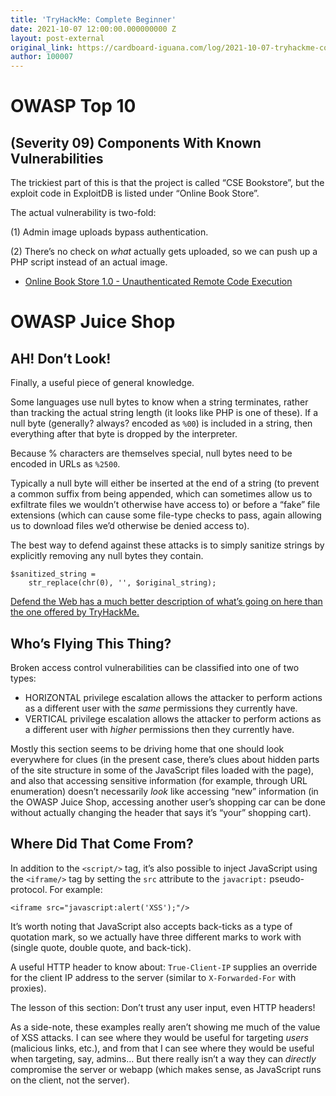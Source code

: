 ```yaml
---
title: 'TryHackMe: Complete Beginner'
date: 2021-10-07 12:00:00.000000000 Z
layout: post-external
original_link: https://cardboard-iguana.com/log/2021-10-07-tryhackme-complete-beginner.html
author: 100007
---
```


# OWASP Top 10

## (Severity 09) Components With Known Vulnerabilities

The trickiest part of this is that the project is called “CSE Bookstore”, but the exploit code in ExploitDB is listed under “Online Book Store”.

The actual vulnerability is two-fold:

(1) Admin image uploads bypass authentication.

(2) There’s no check on _what_ actually gets uploaded, so we can push up a PHP script instead of an actual image.

- [Online Book Store 1.0 - Unauthenticated Remote Code Execution](https://www.exploit-db.com/exploits/47887)

# OWASP Juice Shop

## AH! Don’t Look!

Finally, a useful piece of general knowledge.

Some languages use null bytes to know when a string terminates, rather than tracking the actual string length (it looks like PHP is one of these). If a null byte (generally? always? encoded as `%00`) is included in a string, then everything after that byte is dropped by the interpreter.

Because % characters are themselves special, null bytes need to be encoded in URLs as `%2500`.

Typically a null byte will either be inserted at the end of a string (to prevent a common suffix from being appended, which can sometimes allow us to exfiltrate files we wouldn’t otherwise have access to) or before a “fake” file extensions (which can cause some file-type checks to pass, again allowing us to download files we’d otherwise be denied access to).

The best way to defend against these attacks is to simply sanitize strings by explicitly removing any null bytes they contain.

```
$sanitized_string =
	str_replace(chr(0), '', $original_string);
```

[Defend the Web has a much better description of what’s going on here than the one offered by TryHackMe.](https://defendtheweb.net/article/common-php-attacks-poison-null-byte)

## Who’s Flying This Thing?

Broken access control vulnerabilities can be classified into one of two types:

- HORIZONTAL privilege escalation allows the attacker to perform actions as a different user with the _same_ permissions they currently have.
- VERTICAL privilege escalation allows the attacker to perform actions as a different user with _higher_ permissions then they currently have.

Mostly this section seems to be driving home that one should look everywhere for clues (in the present case, there’s clues about hidden parts of the site structure in some of the JavaScript files loaded with the page), and also that accessing sensitive information (for example, through URL enumeration) doesn’t necessarily _look_ like accessing “new” information (in the OWASP Juice Shop, accessing another user’s shopping car can be done without actually changing the header that says it’s “your” shopping cart).

## Where Did That Come From?

In addition to the `<script/>` tag, it’s also possible to inject JavaScript using the `<iframe/>` tag by setting the `src` attribute to the `javacript:` pseudo-protocol. For example:

```
<iframe src="javascript:alert('XSS');"/>
```

It’s worth noting that JavaScript also accepts back-ticks as a type of quotation mark, so we actually have three different marks to work with (single quote, double quote, and back-tick).

A useful HTTP header to know about: `True-Client-IP` supplies an override for the client IP address to the server (similar to `X-Forwarded-For` with proxies).

The lesson of this section: Don’t trust any user input, even HTTP headers!

As a side-note, these examples really aren’t showing me much of the value of XSS attacks. I can see where they would be useful for targeting _users_ (malicious links, etc.), and from that I can see where they would be useful when targeting, say, admins… But there really isn’t a way they can _directly_ compromise the server or webapp (which makes sense, as JavaScript runs on the client, not the server).


